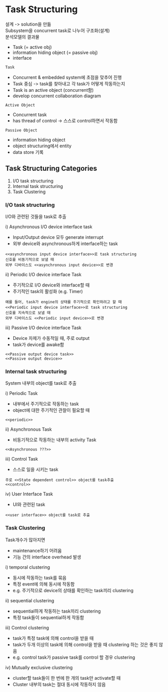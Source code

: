# Task Structuring

설계 -> solution을 만듦  
Subsystem을 concurrent task로 나누어 구조화(설계)  
분석모델의 결과물
- Task (= active obj)
- information hiding object (= passive obj)
- interface

`Task`
- Concurrent & embedded system에 초점을 맞추어 진행 
- Task 중심 -> task를 찾아내고 각 task가 어떻게 작동하는지
- Task is an active object (concurrent함)
- develop concurrent collaboration diagram

`Active Object`
- Concurrent task
- has thread of control -> 스스로 control하면서 작동함

`Passive Object`
- information hiding object
- object structuring에서 entity
- data store 기록


## Task Structuring Categories

1. I/O task structuring 
2. Internal task structuring
3. Task Clustering

### I/O task structuring  
I/O와 관련된 것들을 task로 추출  

i) Asynchronous I/O device interface task
- Input/Output device 모두 generate interrupt
- 외부 device와 asynchronous하게 interface하는 task
```
<<asynchronous input device interface>>로 task structuring
신호를 비동기적으로 보낼 때
외부 디바이스도 <<asynchronous input device>>로 변경
```

ii) Periodic I/O device interface Task
- 주기적으로 I/O device와 interface할 때 
- 주기적인 task의 활성화 (e.g. Timer)
```
예를 들어, task가 engine의 상태를 주기적으로 확인하려고 할 때
<<Periodic input device interface>>로 task structuring
신호를 지속적으로 보낼 때
외부 디바이스도 <<Periodic input device>>로 변경
```

iii) Passive I/O device interface Task
- Device 자제가 수동적일 때, 주로 output
- task가 device를 awake함
```
<<Passive output device task>>
<<Passive output device>>
```

### Internal task structuring  
System 내부의 object를 task로 추출  

i) Periodic Task
- 내부에서 주기적으로 작동하는 task
- object에 대한 주기적인 관찰이 필요할 때
```
<<periodic>>
```

ii) Asynchronous Task
- 비동기적으로 작동하는 내부의 activity Task
```
<<Asynchronous ???>>
```

iii) Control Task
- 스스로 일을 시키는 task
```
주로 <<State dependent control>> object를 task추출
<<control>>
```

iv) User Interface Task
- UI와 관련된 task
```
<<user interface>> object를 task로 추출
```  

### Task Clustering  

Task개수가 많아지면
- maintenance하기 어려움
- 기능 간의 interface overhead 발생

i) temporal clustering
- 동시에 작동하는 task를 묶음
- 특정 event에 의해 동시에 작동함
- e.g. 주기적으로 device의 상태를 확인하는 task끼리 clustering

ii) sequential clustering
- sequential하게 작동하는 task끼리 clustering
- 특정 task들이 sequential하게 작동함

iii) Control clustering
- task가 특정 task에 의해 control을 받을 때
- task가 두개 이상의 task에 의해 control을 받을 때 clustering 하는 것은 좋지 않음
- e.g. control task가 passive task를 control 할 경우 clustering

iv) Mutually exclusive clustering
- cluster할 task들이 한 번에 한 개의 task만 activate할 때
- Cluster 내부의 task는 절대 동시에 작동하지 않음
